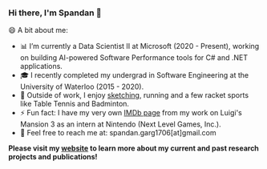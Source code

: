 ### Hi there, I'm Spandan 👋

😄 A bit about me:
- 📊 I’m currently a Data Scientist II at Microsoft (2020 - Present), working on building AI-powered Software Performance tools for C# and .NET applications.
- 🎓 I recently completed my undergrad in Software Engineering at the University of Waterloo (2015 - 2020).
- 🎨 Outside of work, I enjoy [sketching](https://spandangarg.tumblr.com/), running and a few racket sports like Table Tennis and Badminton.
- ⚡ Fun fact: I have my very own [IMDb page](https://www.imdb.com/name/nm11089147/) from my work on Luigi's Mansion 3 as an intern at Nintendo (Next Level Games, Inc.).
- 💬 Feel free to reach me at: spandan.garg1706[at]gmail.com

<b>Please visit my [website](https://glgarg.github.io/) to learn more about my current and past research projects and publications!</b>

<!--
**glGarg/glGarg** is a ✨ _special_ ✨ repository because its `README.md` (this file) appears on your GitHub profile.

Here are some ideas to get you started:

- 🔭 I’m currently working on ...
- 🌱 I’m currently learning ...
- 👯 I’m looking to collaborate on ...
- 🤔 I’m looking for help with ...
- 💬 Ask me about ...
- 📫 How to reach me: ...
- 😄 Pronouns: ...
- ⚡ Fun fact: ...
-->
